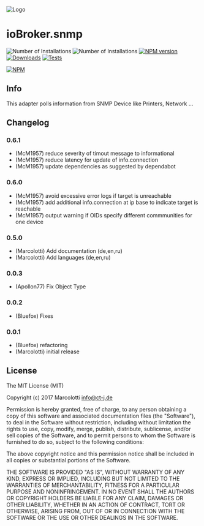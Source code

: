 ![Logo](admin/snmp.png)
# ioBroker.snmp

![Number of Installations](http://iobroker.live/badges/snmp-installed.svg) ![Number of Installations](http://iobroker.live/badges/snmp-stable.svg) [![NPM version](http://img.shields.io/npm/v/iobroker.snmp.svg)](https://www.npmjs.com/package/iobroker.snmp)
[![Downloads](https://img.shields.io/npm/dm/iobroker.snmp.svg)](https://www.npmjs.com/package/iobroker.snmp)
[![Tests](https://travis-ci.org/CTJaeger/ioBroker.snmp.svg?branch=master)](https://travis-ci.org/CTJaeger/ioBroker.snmp)

[![NPM](https://nodei.co/npm/iobroker.snmp.png?downloads=true)](https://nodei.co/npm/iobroker.snmp/)

## Info
This adapter polls information from SNMP Device like Printers, Network ...

## Changelog
### 0.6.1
* (McM1957) reduce severity of timout message to informational
* (McM1957) reduce latency for update of info.connection 
* (McM1957) update dependencies as suggested by dependabot

### 0.6.0
* (McM1957) avoid excessive error logs if target is unreachable
* (McM1957) add additional info.connection at ip base to indicate target is reachable
* (McM1957) output warning if OIDs specify different commmunities for one device

### 0.5.0
* (Marcolotti) Add documentation (de,en,ru)
* (Marcolotti) Add languages (de,en,ru)

### 0.0.3
* (Apollon77)  Fix Object Type

### 0.0.2
* (Bluefox)    Fixes

### 0.0.1
* (Bluefox)    refactoring
* (Marcolotti) initial release

## License
The MIT License (MIT)

Copyright (c) 2017 Marcolotti <info@ct-j.de>

Permission is hereby granted, free of charge, to any person obtaining a copy
of this software and associated documentation files (the "Software"), to deal
in the Software without restriction, including without limitation the rights
to use, copy, modify, merge, publish, distribute, sublicense, and/or sell
copies of the Software, and to permit persons to whom the Software is
furnished to do so, subject to the following conditions:

The above copyright notice and this permission notice shall be included in
all copies or substantial portions of the Software.

THE SOFTWARE IS PROVIDED "AS IS", WITHOUT WARRANTY OF ANY KIND, EXPRESS OR
IMPLIED, INCLUDING BUT NOT LIMITED TO THE WARRANTIES OF MERCHANTABILITY,
FITNESS FOR A PARTICULAR PURPOSE AND NONINFRINGEMENT. IN NO EVENT SHALL THE
AUTHORS OR COPYRIGHT HOLDERS BE LIABLE FOR ANY CLAIM, DAMAGES OR OTHER
LIABILITY, WHETHER IN AN ACTION OF CONTRACT, TORT OR OTHERWISE, ARISING FROM,
OUT OF OR IN CONNECTION WITH THE SOFTWARE OR THE USE OR OTHER DEALINGS IN
THE SOFTWARE.
